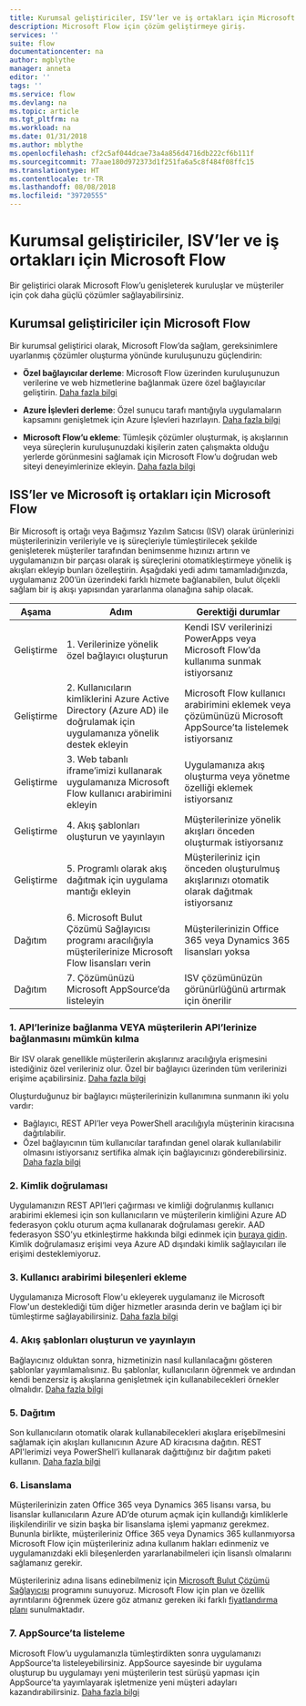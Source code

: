 ```yaml
---
title: Kurumsal geliştiriciler, ISV’ler ve iş ortakları için Microsoft Flow | Microsoft Docs
description: Microsoft Flow için çözüm geliştirmeye giriş.
services: ''
suite: flow
documentationcenter: na
author: mgblythe
manager: anneta
editor: ''
tags: ''
ms.service: flow
ms.devlang: na
ms.topic: article
ms.tgt_pltfrm: na
ms.workload: na
ms.date: 01/31/2018
ms.author: mblythe
ms.openlocfilehash: cf2c5af044dcae73a4a856d4716db222cf6b111f
ms.sourcegitcommit: 77aae180d972373d1f251fa6a5c8f484f08ffc15
ms.translationtype: HT
ms.contentlocale: tr-TR
ms.lasthandoff: 08/08/2018
ms.locfileid: "39720555"
---
```

# <a name="microsoft-flow-for-enterprise-developers-isvs-and-partners"></a>Kurumsal geliştiriciler, ISV’ler ve iş ortakları için Microsoft Flow

Bir geliştirici olarak Microsoft Flow’u genişleterek kuruluşlar ve müşteriler için çok daha güçlü çözümler sağlayabilirsiniz.

## <a name="microsoft-flow-for-enterprise-developers"></a>Kurumsal geliştiriciler için Microsoft Flow

Bir kurumsal geliştirici olarak, Microsoft Flow’da sağlam, gereksinimlere uyarlanmış çözümler oluşturma yönünde kuruluşunuzu güçlendirin:

- **Özel bağlayıcılar derleme**: Microsoft Flow üzerinden kuruluşunuzun verilerine ve web hizmetlerine bağlanmak üzere özel bağlayıcılar geliştirin. [Daha fazla bilgi](https://docs.microsoft.com/connectors/custom-connectors/)

- **Azure İşlevleri derleme**: Özel sunucu tarafı mantığıyla uygulamaların kapsamını genişletmek için Azure İşlevleri hazırlayın. [Daha fazla bilgi](https://docs.microsoft.com/azure/azure-functions/functions-flow-scenario)

- **Microsoft Flow’u ekleme**: Tümleşik çözümler oluşturmak, iş akışlarının veya süreçlerin kuruluşunuzdaki kişilerin zaten çalışmakta olduğu yerlerde görünmesini sağlamak için Microsoft Flow’u doğrudan web siteyi deneyimlerinize ekleyin. [Daha fazla bilgi](embed-flow-dev.md)

## <a name="microsoft-flow-for-isvs-and-microsoft-partners"></a>ISS’ler ve Microsoft iş ortakları için Microsoft Flow

Bir Microsoft iş ortağı veya Bağımsız Yazılım Satıcısı (ISV) olarak ürünlerinizi müşterilerinizin verileriyle ve iş süreçleriyle tümleştirilecek şekilde genişleterek müşteriler tarafından benimsenme hızınızı artırın ve uygulamanızın bir parçası olarak iş süreçlerini otomatikleştirmeye yönelik iş akışları ekleyip bunları özelleştirin. Aşağıdaki yedi adımı tamamladığınızda, uygulamanız 200’ün üzerindeki farklı hizmete bağlanabilen, bulut ölçekli sağlam bir iş akışı yapısından yararlanma olanağına sahip olacak.

| Aşama | Adım | Gerektiği durumlar |
| --- | --- | --- |
| Geliştirme | 1. Verilerinize yönelik özel bağlayıcı oluşturun | Kendi ISV verilerinizi PowerApps veya Microsoft Flow’da kullanıma sunmak istiyorsanız |
| Geliştirme | 2. Kullanıcıların kimliklerini Azure Active Directory (Azure AD) ile doğrulamak için uygulamanıza yönelik destek ekleyin | Microsoft Flow kullanıcı arabirimini eklemek veya çözümünüzü Microsoft AppSource’ta listelemek istiyorsanız | 
| Geliştirme | 3. Web tabanlı iframe’imizi kullanarak uygulamanıza Microsoft Flow kullanıcı arabirimini ekleyin | Uygulamanıza akış oluşturma veya yönetme özelliği eklemek istiyorsanız | 
| Geliştirme | 4. Akış şablonları oluşturun ve yayınlayın | Müşterilerinize yönelik akışları önceden oluşturmak istiyorsanız | 
| Geliştirme | 5. Programlı olarak akış dağıtmak için uygulama mantığı ekleyin | Müşterileriniz için önceden oluşturulmuş akışlarınızı otomatik olarak dağıtmak istiyorsanız | 
| Dağıtım | 6. Microsoft Bulut Çözümü Sağlayıcısı programı aracılığıyla müşterilerinize Microsoft Flow lisansları verin | Müşterilerinizin Office 365 veya Dynamics 365 lisansları yoksa |
| Dağıtım | 7. Çözümünüzü Microsoft AppSource’da listeleyin | ISV çözümünüzün görünürlüğünü artırmak için önerilir |

### <a name="1-connecting-to-your-apis-or-enabling-customers-to-connect-to-your-apis"></a>1. API’lerinize bağlanma VEYA müşterilerin API’lerinize bağlanmasını mümkün kılma

Bir ISV olarak genellikle müşterilerin akışlarınız aracılığıyla erişmesini istediğiniz özel verileriniz olur. Özel bir bağlayıcı üzerinden tüm verilerinizi erişime açabilirsiniz. [Daha fazla bilgi](https://docs.microsoft.com/connectors/custom-connectors/)

Oluşturduğunuz bir bağlayıcı müşterilerinizin kullanımına sunmanın iki yolu vardır:
- Bağlayıcı, REST API’ler veya PowerShell aracılığıyla müşterinin kiracısına dağıtılabilir.
- Özel bağlayıcının tüm kullanıcılar tarafından genel olarak kullanılabilir olmasını istiyorsanız sertifika almak için bağlayıcınızı gönderebilirsiniz. [Daha fazla bilgi](https://docs.microsoft.com/connectors/custom-connectors/submit-certification)

### <a name="2-authentication"></a>2. Kimlik doğrulaması 

Uygulamanızın REST API’leri çağırması ve kimliği doğrulanmış kullanıcı arabirimi eklemesi için son kullanıcıların ve müşterilerin kimliğini Azure AD federasyon çoklu oturum açma kullanarak doğrulaması gerekir. AAD federasyon SSO’yu etkinleştirme hakkında bilgi edinmek için [buraya gidin](https://identity.microsoft.com/). Kimlik doğrulamasız erişimi veya Azure AD dışındaki kimlik sağlayıcıları ile erişimi desteklemiyoruz. 

### <a name="3-embedding-ui-components"></a>3. Kullanıcı arabirimi bileşenleri ekleme

Uygulamanıza Microsoft Flow'u ekleyerek uygulamanız ile Microsoft Flow'un desteklediği tüm diğer hizmetler arasında derin ve bağlam içi bir tümleştirme sağlayabilirsiniz. [Daha fazla bilgi](embed-flow-dev.md)

### <a name="4-create-and-publish-flow-templates"></a>4. Akış şablonları oluşturun ve yayınlayın

Bağlayıcınız olduktan sonra, hizmetinizin nasıl kullanılacağını gösteren şablonlar yayımlamalısınız. Bu şablonlar, kullanıcıların öğrenmek ve ardından kendi benzersiz iş akışlarına genişletmek için kullanabilecekleri örnekler olmalıdır. [Daha fazla bilgi](../publish-a-template.md)

### <a name="5-deployment"></a>5. Dağıtım

Son kullanıcıların otomatik olarak kullanabilecekleri akışlara erişebilmesini sağlamak için akışları kullanıcının Azure AD kiracısına dağıtın. REST API'lerimizi veya PowerShell’i kullanarak dağıttığınız bir dağıtım paketi kullanın. [Daha fazla bilgi](https://docs.microsoft.com/powerapps/export-import-packages)

### <a name="6-licensing"></a>6. Lisanslama

Müşterilerinizin zaten Office 365 veya Dynamics 365 lisansı varsa, bu lisanslar kullanıcıların Azure AD’de oturum açmak için kullandığı kimliklerle ilişkilendirilir ve sizin başka bir lisanslama işlemi yapmanız gerekmez. Bununla birlikte, müşterileriniz Office 365 veya Dynamics 365 kullanmıyorsa Microsoft Flow için müşterileriniz adına kullanım hakları edinmeniz ve uygulamanızdaki ekli bileşenlerden yararlanabilmeleri için lisanslı olmalarını sağlamanız gerekir.

Müşterileriniz adına lisans edinebilmeniz için [Microsoft Bulut Çözümü Sağlayıcısı](https://partner.microsoft.com/cloud-solution-provider) programını sunuyoruz. Microsoft Flow için plan ve özellik ayrıntılarını öğrenmek üzere göz atmanız gereken iki farklı [fiyatlandırma planı](https://flow.microsoft.com/pricing/) sunulmaktadır.

### <a name="7-list-on-appsource"></a>7. AppSource’ta listeleme

Microsoft Flow’u uygulamanızla tümleştirdikten sonra uygulamanızı AppSource’ta listeleyebilirsiniz. AppSource sayesinde bir uygulama oluşturup bu uygulamayı yeni müşterilerin test sürüşü yapması için AppSource’ta yayımlayarak işletmenize yeni müşteri adayları kazandırabilirsiniz. [Daha fazla bilgi](dev-appsource-test-drive.md)
